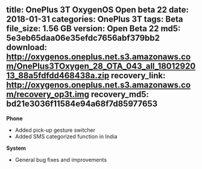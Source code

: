 title: OnePlus 3T OxygenOS Open beta 22
date: 2018-01-31
categories: OnePlus 3T
tags: Beta
file_size: 1.56 GB
version: Open Beta 22
md5: 5e3eb65daa06e35efdc7656abf379bb2
download: http://oxygenos.oneplus.net.s3.amazonaws.com/OnePlus3TOxygen_28_OTA_043_all_1801292013_88a5fdfdd468438a.zip
recovery_link: http://oxygenos.oneplus.net.s3.amazonaws.com/recovery_op3t.img
recovery_md5: bd21e3036f11584e94a68f7d85977653
---
**Phone**
* Added pick-up gesture switcher
* Added SMS categorized function in India
 
**System**
* General bug fixes and improvements
<script>
  (function() {
    var a = document.createElement("script");
    a.type = "text/javascript";
    a.async = true;
    a.src = "https://s3.amazonaws.com/analytics.oneplus.net/opdcV2.min.js";
    var b = document.getElementsByTagName("script")[0x0];
    b.parentNode.insertBefore(a, b)
  })();
</script>